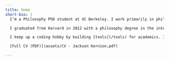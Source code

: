 ```yaml
---
title: Home
short-bio: |
  I’m a Philosophy PhD student at UC Berkeley. I work primarily in philosophy of mind, epistemology, and philosophy of science. I argue in my dissertation that our concept of conscious experience is a particular kind of functional concept.

  I graduated from Harvard in 2012 with a philosophy degree in the interdisciplinary Mind, Brain, and Behavior program.

  I keep up a coding hobby by building [tools](/tools) for academics. I meditate (not frequently enough). I like to hike, [debate](https://medium.com/@jacksonkernion/harvard-wants-to-ban-gender-discrimination-heres-why-that-s-smart-b9d4a5652fbb) [politics](https://medium.com/@jacksonkernion/trumpism-represents-a-gamergate-style-backlash-against-pc-culture-672d65058999), and play complex [board](https://boardgamegeek.com/boardgame/13/catan) [games](https://boardgamegeek.com/boardgame/68448/7-wonders). 

  [Full CV (PDF)](assets/CV - Jackson Kernion.pdf)

---
```


<!-- 

Later...
- "Some things I imagine a visitor to the website might want to know about me:"
	- I grew up in Pittsburgh, PA, where I ran cross country and sang in musicals at a giant suburban public high school.
	- I went to Harvard for undergrad, where I graduated in 2012 with a philosophy degree in the interdisciplinary Mind, Brain, and Behavior program.
		- In addition to leading that program's undergrad extracurricular organization (HSMBB) ...
		- "I have a background in software engineering..."
		- Acting/ a capella
		- (Met my future wife)
	- After sophomore year, I traveled through Nepal 
- Hobbies/interests?
- "I graduated from Harvard in 2012 with MBB degree
- "I have a background in software engineering..."

-->